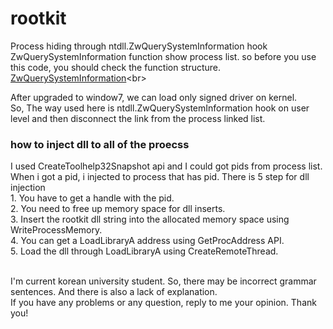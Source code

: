 # rootkit
Process hiding through ntdll.ZwQuerySystemInformation hook<br>
ZwQuerySystemInformation function show process list. so before you use this code, you should check the function structure.<br>
[ZwQuerySystemInformation](https://msdn.microsoft.com/ko-kr/library/windows/desktop/ms725506(v=vs.85).aspx)<br>

After upgraded to window7, we can load only signed driver on kernel.<br>
So, The way used here is ntdll.ZwQuerySystemInformation hook on user level and then disconnect the link from the process linked list.

<h3>how to inject dll to all of the proecss</h3>
I used CreateToolhelp32Snapshot api and I could got pids from process list.<br>
When i got a pid, i injected to process that has pid.
There is 5 step for dll injection<br>
1. You have to get a handle with the pid.<br>
2. You need to free up memory space for dll inserts.<br>
3. Insert the rootkit dll string into the allocated memory space using WriteProcessMemory.<br>
4. You can get a LoadLibraryA address using GetProcAddress API.<br>
5. Load the dll through LoadLibraryA using CreateRemoteThread.<br><br>

I'm current korean university student. So, there may be incorrect grammar sentences. And there is also a lack of explanation.<br>
If you have any problems or any question, reply to me your opinion. Thank you! 
